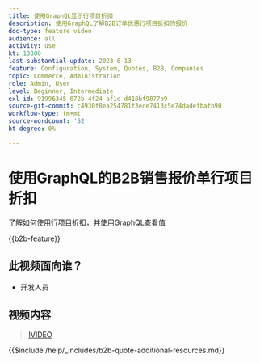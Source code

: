 ```yaml
---
title: 使用GraphQL显示行项目折扣
description: 使用GraphQL了解B2B订单优惠行项目折扣的报价
doc-type: feature video
audience: all
activity: use
kt: 13800
last-substantial-update: 2023-6-13
feature: Configuration, System, Quotes, B2B, Companies
topic: Commerce, Administration
role: Admin, User
level: Beginner, Intermediate
exl-id: 91996345-072b-4f24-af1e-d418bf9877b9
source-git-commit: c4930f8ea254781f3ede7413c5e74dadefbafb90
workflow-type: tm+mt
source-wordcount: '52'
ht-degree: 0%

---
```


# 使用GraphQL的B2B销售报价单行项目折扣

了解如何使用行项目折扣，并使用GraphQL查看值

{{b2b-feature}}

## 此视频面向谁？

- 开发人员

## 视频内容

>[!VIDEO](https://video.tv.adobe.com/v/3420419?learn=on)

{{$include /help/_includes/b2b-quote-additional-resources.md}}
